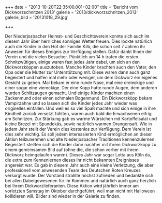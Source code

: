 +++
date = "2013-10-20T22:35:00.001+02:00"
title = 'Bericht vom Dickworzschnitzen 2013'
galerie = '2013/dickworzschnitzen_2013'
galerie_bild = '20131018_29.jpg'

+++

Der Niederjosbacher Heimat- und Geschichtsverein konnte sich auch im diesem Jahr über herrliches sonniges Wetter freuen. Dies lockte natürlich auch die Kinder in den Hof der Familie Kilb, die schon seit 7 Jahren ihr Anwesen für dieses Ereignis zur Verfügung stellen. Dafür dankt Ihnen der Verein und die vielen Besucher. Pünktlich um 14 h trafen die ersten Schnitzwütigen, einige waren fast jedes Jahr dabei, um sich an den Dickworzköppen auszutoben. Manche Kinder brachten auch den Vater, den Opa oder die Mutter zur Unterstützung mit. Diese waren dann auch ganz begeistert und halfen mal mehr oder weniger, um dem Dickworz ein eigenes Gesicht zu geben. Mal bekam er eine runde Nase, mal eine dreieckige und einer sogar eine viereckige. Der eine Kopp hatte runde Augen, dem anderen wurden Schlitzaugen gemacht. Und einige Kinder machten einen Zackenmund oder einen schmalen Bogenmund. Ein Dickworzköpp bekam Vampirzähne und so lassen sich die Kinder jedes Jahr wieder was originelles einfallen. Und weil es so viel Spaß machte und sich einige in ihre Kindheit zurück versetzt fühlten, waren auch bald die Erwachsenen eifrig am Schnitzen. Zur Stärkung gab es warme Würstchen mit Kartoffelsalat und kleine Brezel mit Spundekäs, sowie natürlich warmen Orangensaft. Wie in jedem Jahr stellt der Verein dies kostenlos zur Verfügung. Dem Verein ist dies sehr wichtig. Es soll jedem interessierten Kind ermöglichen an dieser Aktion teilzunehmen und alte Niederjosbacher Traditionen kennenzulernen. Begeistert stellten sich die Kinder dann nachher mit ihrem Dickworzkopp zu einem gemeinsamen Bild auf (ohne die, die schon vorher mit ihrem Dickworz heimgelaufen waren). Dieses Jahr war sogar Lotta aus Köln da, die extra zum Kennenlernen dieses ihr nicht bekannten Ereignisses angereist war. Es gab in diesem Jahr auch  eine kleine Verletzung, die aber professionell vom anwesenden Team des Deutschen Roten Kreuzes versorgt wurde. Der Vorstand strahlte höchst zufrieden und bedankte sich bei allen Dabeigewesenen für ihr Kommen und natürlich auch ganz herzlich bei Ihrem Dickworzlieferanten. Diese Aktion wird jährlich immer am vorletzten Samstag im Oktober durchgeführt, weil man nicht mit Halloween kollidieren will. Bilder sind wieder in der Galerie zu finden.

      